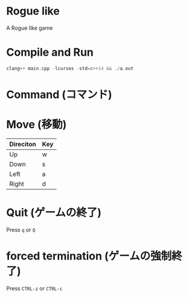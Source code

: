# Rogue like
A Rogue like game


# Compile and Run

```c++
clang++ main.cpp -lcurses -std=c++14 && ./a.out
```

# Command (コマンド)
# Move (移動)

| Direciton | Key |
|-----------|-----|
|Up         | w   |
|Down       | s   |
|Left       | a   |
|Right      | d   |

# Quit (ゲームの終了)
Press ``q`` or ``Q``

# forced termination (ゲームの強制終了)
Press ``CTRL-z`` or ``CTRL-c``
